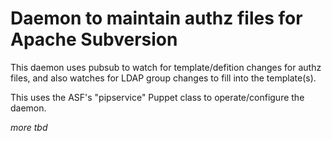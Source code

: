 # Daemon to maintain authz files for Apache Subversion

This daemon uses pubsub to watch for template/defition changes for
authz files, and also watches for LDAP group changes to fill into
the template(s).

This uses the ASF's "pipservice" Puppet class to operate/configure
the daemon.

_more tbd_
